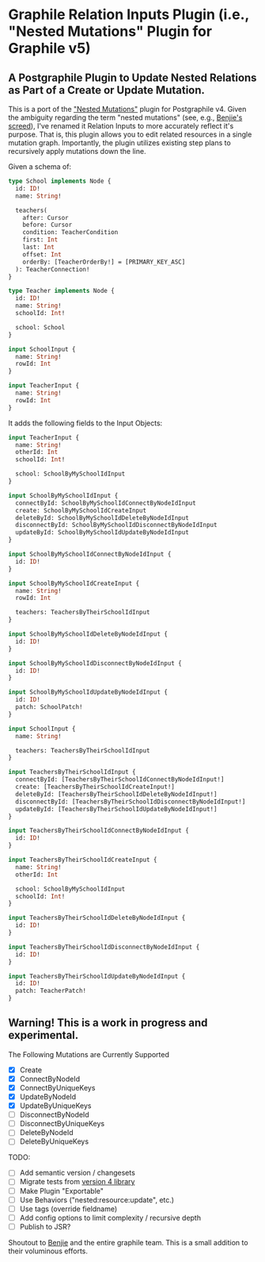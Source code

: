 # Graphile Relation Inputs Plugin (i.e., "Nested Mutations" Plugin for Graphile v5)

## A Postgraphile Plugin to Update Nested Relations as Part of a Create or Update Mutation. 

This is a port of the ["Nested Mutations"](https://github.com/mlipscombe/postgraphile-plugin-nested-mutations) plugin for Postgraphile v4. Given the ambiguity regarding the term "nested mutations" (see, e.g., [Benjie's screed](https://benjie.dev/graphql/nested-mutations)), I've renamed it Relation Inputs to more accurately reflect it's purpose. That is, this plugin allows you to edit related resources in a single mutation graph. Importantly, the plugin utilizes existing step plans to recursively apply mutations down the line. 

Given a schema of:

```graphql
type School implements Node {
  id: ID!
  name: String!

  teachers(
    after: Cursor
    before: Cursor
    condition: TeacherCondition
    first: Int
    last: Int
    offset: Int
    orderBy: [TeacherOrderBy!] = [PRIMARY_KEY_ASC]
  ): TeacherConnection!
}

type Teacher implements Node {
  id: ID!
  name: String!
  schoolId: Int!

  school: School
}

input SchoolInput {
  name: String!
  rowId: Int
}

input TeacherInput {
  name: String!
  rowId: Int
}
```

It adds the following fields to the Input Objects:

```graphql
input TeacherInput {
  name: String!
  otherId: Int
  schoolId: Int!

  school: SchoolByMySchoolIdInput
}

input SchoolByMySchoolIdInput {
  connectById: SchoolByMySchoolIdConnectByNodeIdInput
  create: SchoolByMySchoolIdCreateInput
  deleteById: SchoolByMySchoolIdDeleteByNodeIdInput
  disconnectById: SchoolByMySchoolIdDisconnectByNodeIdInput
  updateById: SchoolByMySchoolIdUpdateByNodeIdInput
}

input SchoolByMySchoolIdConnectByNodeIdInput {
  id: ID!
}

input SchoolByMySchoolIdCreateInput {
  name: String!
  rowId: Int

  teachers: TeachersByTheirSchoolIdInput
}

input SchoolByMySchoolIdDeleteByNodeIdInput {
  id: ID!
}

input SchoolByMySchoolIdDisconnectByNodeIdInput {
  id: ID!
}

input SchoolByMySchoolIdUpdateByNodeIdInput {
  id: ID!
  patch: SchoolPatch!
}

input SchoolInput {
  name: String!

  teachers: TeachersByTheirSchoolIdInput
}

input TeachersByTheirSchoolIdInput {
  connectById: [TeachersByTheirSchoolIdConnectByNodeIdInput!]
  create: [TeachersByTheirSchoolIdCreateInput!]
  deleteById: [TeachersByTheirSchoolIdDeleteByNodeIdInput!]
  disconnectById: [TeachersByTheirSchoolIdDisconnectByNodeIdInput!]
  updateById: [TeachersByTheirSchoolIdUpdateByNodeIdInput!]
}

input TeachersByTheirSchoolIdConnectByNodeIdInput {
  id: ID!
}

input TeachersByTheirSchoolIdCreateInput {
  name: String!
  otherId: Int

  school: SchoolByMySchoolIdInput
  schoolId: Int!
}

input TeachersByTheirSchoolIdDeleteByNodeIdInput {
  id: ID!
}

input TeachersByTheirSchoolIdDisconnectByNodeIdInput {
  id: ID!
}

input TeachersByTheirSchoolIdUpdateByNodeIdInput {
  id: ID!
  patch: TeacherPatch!
}
```

## Warning! This is a work in progress and experimental.

The Following Mutations are Currently Supported

- [x] Create
- [X] ConnectByNodeId
- [X] ConnectByUniqueKeys
- [X] UpdateByNodeId
- [X] UpdateByUniqueKeys
- [ ] DisconnectByNodeId
- [ ] DisconnectByUniqueKeys
- [ ] DeleteByNodeId
- [ ] DeleteByUniqueKeys

TODO:
- [ ] Add semantic version / changesets
- [ ] Migrate tests from [version 4 library](https://github.com/mlipscombe/postgraphile-plugin-nested-mutations/tree/master/__tests__)
- [ ] Make Plugin "Exportable"
- [ ] Use Behaviors ("nested:resource:update", etc.)
- [ ] Use tags (override fieldname)
- [ ] Add config options to limit complexity / recursive depth
- [ ] Publish to JSR?

Shoutout to [Benjie](https://github.com/benjie) and the entire graphile team. This is a small addition to their voluminous efforts.

